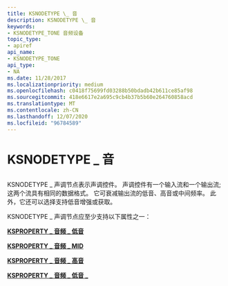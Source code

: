 ```yaml
---
title: KSNODETYPE \_ 音
description: KSNODETYPE \_ 音
keywords:
- KSNODETYPE_TONE 音频设备
topic_type:
- apiref
api_name:
- KSNODETYPE_TONE
api_type:
- NA
ms.date: 11/28/2017
ms.localizationpriority: medium
ms.openlocfilehash: c0418f75699fd03288b50bdadb42b611ce85af98
ms.sourcegitcommit: 418e6617e2a695c9cb4b37b5b60e264760858acd
ms.translationtype: MT
ms.contentlocale: zh-CN
ms.lasthandoff: 12/07/2020
ms.locfileid: "96784589"
---
```

# <a name="ksnodetype_tone"></a>KSNODETYPE \_ 音


## <span id="ddk_ksnodetype_tone_ks"></span><span id="DDK_KSNODETYPE_TONE_KS"></span>


KSNODETYPE \_ 声调节点表示声调控件。 声调控件有一个输入流和一个输出流;这两个流具有相同的数据格式。 它可衰减输出流的低音、高音或中间频率。 此外，它还可以选择支持低音增强或获取。

KSNODETYPE \_ 声调节点应至少支持以下属性之一：

[**KSPROPERTY \_ 音频 \_ 低音**](ksproperty-audio-bass.md)

[**KSPROPERTY \_ 音频 \_ MID**](ksproperty-audio-mid.md)

[**KSPROPERTY \_ 音频 \_ 高音**](ksproperty-audio-treble.md)

[**KSPROPERTY \_ 音频 \_ 低音 \_**](ksproperty-audio-bass-boost.md)

 

 





